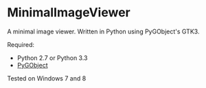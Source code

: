MinimalImageViewer
==================

A minimal image viewer. Written in Python using PyGObject's GTK3.

Required:
 * Python 2.7 or Python 3.3
 * [PyGObject](https://wiki.gnome.org/action/show/Projects/PyGObject)

Tested on Windows 7 and 8